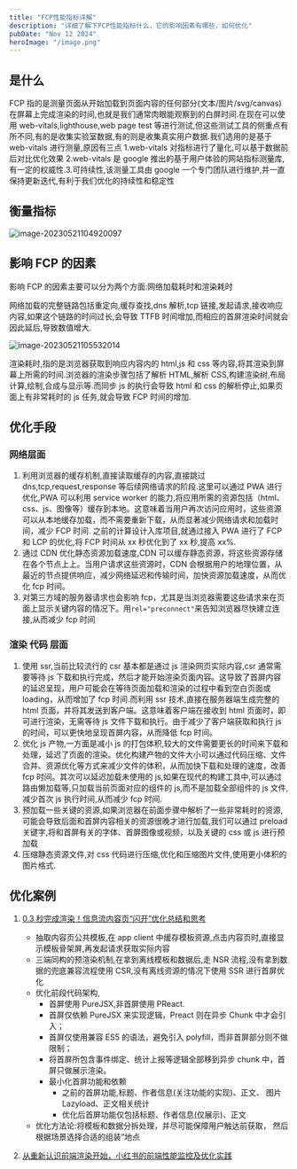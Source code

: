 ```yaml
---
title: "FCP性能指标详解"
description: "详细了解下FCP性能指标什么，它的影响因素有哪些，如何优化"
pubDate: "Nov 12 2024"
heroImage: "/image.png"
---
```


## 是什么

FCP 指的是测量页面从开始加载到页面内容的任何部分(文本/图片/svg/canvas)在屏幕上完成渲染的时间,也就是我们通常肉眼能观察到的白屏时间.在现在可以使用 web-vitals,lighthouse,web page test 等进行测试,但这些测试工具的侧重点有所不同,有的是收集实验室数据,有的则是收集真实用户数据.我们选用的是基于 web-vitals 进行测量,原因有三点 1.web-vitals 对指标进行了量化,可以基于数据前后对比优化效果 2.web-vitals 是 google 推出的基于用户体验的网站指标测量库,有一定的权威性.3.可持续性,该测量工具由 google 一个专门团队进行维护,并一直保持更新迭代,有利于我们优化的持续性和稳定性

## 衡量指标

![image-20230521104920097](https://public.litong.life/yue/image-20230521104920097.png)

## 影响 FCP 的因素

影响 FCP 的因素主要可以分为两个方面:网络加载耗时和渲染耗时

网络加载的完整链路包括重定向,缓存查找,dns 解析,tcp 链接,发起请求,接收响应内容,如果这个链路的时间过长,会导致 TTFB 时间增加,而相应的首屏渲染时间就会因此延后,导致数值增大.

![image-20230521105532014](https://public.litong.life/yue/image-20230521105532014.png)

渲染耗时,指的是浏览器获取到响应内容内的 html,js 和 css 等内容,将其渲染到屏幕上所需的时间.浏览器的渲染步骤包括了解析 HTML,解析 CSS,构建渲染树,布局计算,绘制,合成与显示等.而同步 js 的执行会导致 html 和 css 的解析停止,如果页面上有非常耗时的 js 任务,就会导致 FCP 时间的增加.

## 优化手段

### 网络层面

1. 利用浏览器的缓存机制,直接读取缓存的内容,直接跳过 dns,tcp,request,response 等后续网络请求的阶段.这里可以通过 PWA 进行优化,PWA 可以利用 service worker 的能力,将应用所需的资源包括（html、css、js、图像等）缓存到本地。这意味着当用户再次访问应用时，这些资源可以从本地缓存加载，而不需要重新下载，从而显著减少网络请求和加载时间，减少 FCP 时间. 之前的计算设计入库项目,就通过接入 PWA 进行了 FCP 和 LCP 的优化,将 FCP 时间从 xx 秒优化到了 xx 秒,提高 xx%.
2. 通过 CDN 优化静态资源加载速度,CDN 可以缓存静态资源，将这些资源存储在各个节点上上。当用户请求这些资源时，CDN 会根据用户的地理位置，从最近的节点提供响应，减少网络延迟和传输时间，加快资源加载速度，从而优化 fcp 时间。
3. 对第三方域的服务器请求也会影响 fcp，尤其是当浏览器需要这些请求来在页面上显示关键内容的情况下。用`rel="preconnect"`来告知浏览器尽快建立连接,从而减少 fcp 时间

### 渲染 代码 层面

1. 使用 ssr,当前比较流行的 csr 基本都是通过 js 渲染网页实际内容,csr 通常需要等待 js 下载和执行完成，然后才能开始渲染页面内容。这导致了首屏内容的延迟呈现，用户可能会在等待页面加载和渲染的过程中看到空白页面或 loading，从而增加了 fcp 时间.而利用 ssr 技术,直接在服务器端生成完整的 html 页面，并将其发送到客户端。这意味着客户端在接收到 html 页面时，即可进行渲染，无需等待 js 文件下载和执行。由于减少了客户端获取和执行 js 的时间，可以更快地呈现首屏内容，从而降低 fcp 时间。
2. 优化 js 产物,一方面是减小 js 的打包体积,较大的文件需要更长的时间来下载和处理，延迟了页面的渲染。优化构建产物的文件大小可以通过代码压缩、文件合并、资源优化等方式来减少文件的体积，从而加快下载和处理的速度，改善 fcp 时间。其次可以延迟加载未使用的 js,如果在现代的构建工具中,可以通过路由懒加载等,只加载当前页面对应的组件的 js,而不是加载全部组件的 js 文件,减少首次 js 执行时间,从而减少 fcp 时间.
3. 预加载一些关键的资源,如果浏览器在前面步骤中解析了一些非常耗时的资源,可能会导致后面和首屏内容相关的资源很晚才进行加载,我们可以通过 preload 关键字,将和首屏有关的字体、首屏图像或视频，以及关键的 css 或 js 进行预加载
4. 压缩静态资源文件,对 css 代码进行压缩,优化和压缩图片文件,使用更小体积的图片格式.

## 优化案例

1. [0.3 秒完成渲染！信息流内容页“闪开”优化总结和思考](https://static001.geekbang.org/con/42/pdf/3069718189/file/%E5%BA%9E%E9%94%A6%E8%B4%B5-%E4%BF%A1%E6%81%AF%E6%B5%81%E5%86%85%E5%AE%B9%E9%A1%B5“%E9%97%AA%E5%BC%80”%E4%BC%98%E5%8C%96%E6%80%BB%E7%BB%93.pdf)

   - 抽取内容页公共模板,在 app client 中缓存模板资源,点击内容页时,直接显示模板骨架屏,再发起请求获取实际内容
   - 三端同构的预渲染机制,在拿到离线模板和数据后,走 NSR 流程,没有拿到数据的兜底兼容流程使用 CSR,没有离线资源的情况下使用 SSR 进行首屏优化
   - 优化前段代码架构,
     - 首屏使用 PureJSX,非首屏使用 PReact.
     - ⾸屏仅依赖 PureJSX 来实现逻辑，Preact 则在异步 Chunk 中才会引⼊；
     - ⾸屏仅使⽤兼容 ES5 的语法，避免引⼊ polyfill，⽽⾮⾸屏部分则不做限制；
     - 将⾸屏所包含事件绑定、统计上报等逻辑全部移到异步 chunk 中，⾸屏只做展示渲染。
     - 最小化首屏功能和依赖
       - 之前的首屏功能,标题、作者信息(关注功能的实现)、正⽂、 图⽚ Lazyload、正⽂相关统计
       - 优化后首屏功能仅包括标题、作者信息(仅展示)、正⽂
   - 优化方法论:将模板和数据分拆处理，并尽可能保障⽤户触达前获取， 然后根据场景选择合适的组装“地点

2. [从重新认识前端渲染开始，小红书的前端性能监控及优化实践](https://static001.geekbang.org/con/42/pdf/988645838/file/%E6%9D%8E%E5%AD%A3%E9%AA%8F-%E5%B0%8F%E7%BA%A2%E4%B9%A6-%E7%A4%BE%E5%8C%BA%E5%89%8D%E7%AB%AF%E5%B7%A5%E7%A8%8B%E5%B8%88.pdf)
